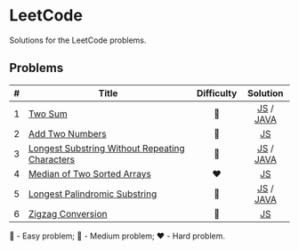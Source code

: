 # LeetCode

Solutions for the LeetCode problems.

## Problems

|  \# | Title                                                                                                                           |   Difficulty   |                                     Solution                                      |
| --: | ------------------------------------------------------------------------------------------------------------------------------- | :------------: | :-------------------------------------------------------------------------------: |
|   1 | [Two Sum](https://leetcode.com/problems/two-sum/)                                                                               | :green_heart:  | [JS](solutions/1/javascript/solution.js) / [JAVA](solutions/1/java/Solution.java) |
|   2 | [Add Two Numbers](https://leetcode.com/problems/add-two-numbers/)                                                               | :yellow_heart: |                     [JS](solutions/2/javascript/solution.js)                      |
|   3 | [Longest Substring Without Repeating Characters](https://leetcode.com/problems/longest-substring-without-repeating-characters/) | :yellow_heart: | [JS](solutions/3/javascript/solution.js) / [JAVA](solutions/3/java/Solution.java) |
|   4 | [Median of Two Sorted Arrays](https://leetcode.com/problems/median-of-two-sorted-arrays/)                                       |    :heart:     |                     [JS](solutions/4/javascript/solution.js)                      |
|   5 | [Longest Palindromic Substring](https://leetcode.com/problems/longest-palindromic-substring/)                                   | :yellow_heart: | [JS](solutions/5/javascript/solution.js) / [JAVA](solutions/5/java/Solution.java) |
|   6 | [Zigzag Conversion](https://leetcode.com/problems/zigzag-conversion/)                                                           | :yellow_heart: |                     [JS](solutions/6/javascript/solution.js)                      |

:green_heart: - Easy problem; :yellow_heart: - Medium problem; :heart: - Hard problem.
